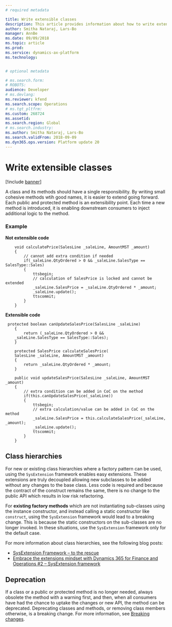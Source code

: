 ```yaml
---
# required metadata

title: Write extensible classes
description: This article provides information about how to write extensible methods.
author: Smitha Nataraj, Lars-Bo
manager: AnnBe
ms.date: 09/09/2018
ms.topic: article
ms.prod: 
ms.service: dynamics-ax-platform
ms.technology: 


# optional metadata

# ms.search.form: 
# ROBOTS: 
audience: Developer
# ms.devlang: 
ms.reviewer: kfend
ms.search.scope: Operations
# ms.tgt_pltfrm: 
ms.custom: 268724
ms.assetid: 
ms.search.region: Global
# ms.search.industry: 
ms.author: Smitha Nataraj, Lars-Bo
ms.search.validFrom: 2018-09-09
ms.dyn365.ops.version: Platform update 20
---
```


# Write extensible classes

[!include [banner](../includes/banner.md)]

A class and its methods should have a single responsibility. By writing small cohesive methods wtih good names, it is easier to extend going forward. Each public and protected method is an extensibility point. Each time a new method is introduced, it is enabling downstream consumers to inject additional logic to the method.  

### Example

**Not extensible code**

```
    void calculatePrice(SalesLine _saleLine, AmountMST _amount)
    {
        // cannot add extra condition if needed
        if(_saleLine.QtyOrdered > 0 && _saleLine.SalesType == SalesType::Sales)
        {
            ttsbegin;
            // calculation of SalesPrice is locked and cannot be extended
            _saleLine.SalesPrice = _saleLine.QtyOrdered * _amount;
            _saleLine.update();
            ttscommit;
        }
    }
```

**Extensible code**

```
 protected boolean canUpdateSalesPrice(SalesLine _saleLine)
    {
        return (_saleLine.QtyOrdered > 0 &&
    _saleLine.SalesType == SalesType::Sales);
    }
 
    protected SalesPrice calculateSalesPrice(
    SalesLine _saleLine, AmountMST _amount)
    {
        return _saleLine.QtyOrdered * _amount;
    }
 
    public void updateSalesPrice(SalesLine _saleLine, AmountMST _amount)
    {
        // extra condition can be added in CoC on the method
        if(this.canUpdateSalesPrice(_saleLine))
        {
            ttsbegin;
            // extra calculation/value can be added in CoC on the method
            _saleLine.SalesPrice = this.calculateSalesPrice(_saleLine, _amount);
            _saleLine.update();
            ttscommit;
        }
    }
```

## Class hierarchies
For new or existing class hierarchies where a factory pattern can be used, using the ```SysExtension``` framework enables easy extensions. These extensions are truly decoupled allowing new subclasses to be added without any changes to the base class. Less code is required and because the contract of the construct remains the same, there is no change to the public API which results in low risk refactoring.
	
For **existing factory methods** which are not instantiating sub-classes using the instance constructor, and instead calling a static constructor like ```construct```, using the ```SysExtension``` framework would lead to a breaking change. This is because the static constructors on the sub-classes are no longer invoked. In these situations, use the ```SysExtension``` framework only for the default case.
	
For more information about class hierarchies, see the following blog posts:
+ [SysExtension Framework – to the rescue](https://blogs.msdn.microsoft.com/mfp/2013/06/12/sysextension-framework-to-the-rescue/)
+ [Embrace the extensions mindset with Dynamics 365 for Finance and Operations #2 – SysExtension framework](https://blogs.msdn.microsoft.com/axinthefield/embrace-the-extensions-mindset-with-dynamics-365-for-finance-and-operations-2-sysextension-framework/)

## Deprecation
If a class or a public or protected method is no longer needed, always obsolete the method with a warning first, and then, when all consumers have had the chance to uptake the changes or new API, the method can be deprecated. Deprecating classes and methods, or removing class members otherwise, is a breaking change. For more information, see [Breaking changes](BreakingChanges.md). 

